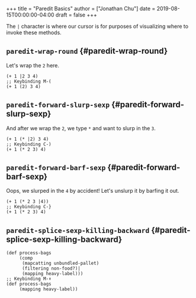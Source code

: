 +++
title = "Paredit Basics"
author = ["Jonathan Chu"]
date = 2019-08-15T00:00:00-04:00
draft = false
+++

The `|` character is where our cursor is for purposes of visualizing where to invoke these methods.


## `paredit-wrap-round` {#paredit-wrap-round}

Let's wrap the `2` here.

```emacs-lisp
(+ 1 |2 3 4)
;; Keybinding M-(
(+ 1 (2) 3 4)
```


## `paredit-forward-slurp-sexp` {#paredit-forward-slurp-sexp}

And after we wrap the `2`, we type `*` and want to slurp in the `3`.

```emacs-lisp
(+ 1 (* |2) 3 4)
;; Keybinding C-)
(+ 1 (* 2 3) 4)
```


## `paredit-forward-barf-sexp` {#paredit-forward-barf-sexp}

Oops, we slurped in the `4` by accident!  Let's unslurp it by barfing it out.

```emacs-lisp
(+ 1 (* 2 3 |4))
;; Keybinding C-}
(+ 1 (* 2 3) 4)
```


## `paredit-splice-sexp-killing-backward` {#paredit-splice-sexp-killing-backward}

```emacs-lisp
(def process-bags
     (comp
      (mapcatting unbundled-pallet)
      (filtering non-food?)|
      (mapping heavy-label)))
;; Keybinding M-⬆
(def process-bags
     (mapping heavy-label))
```
